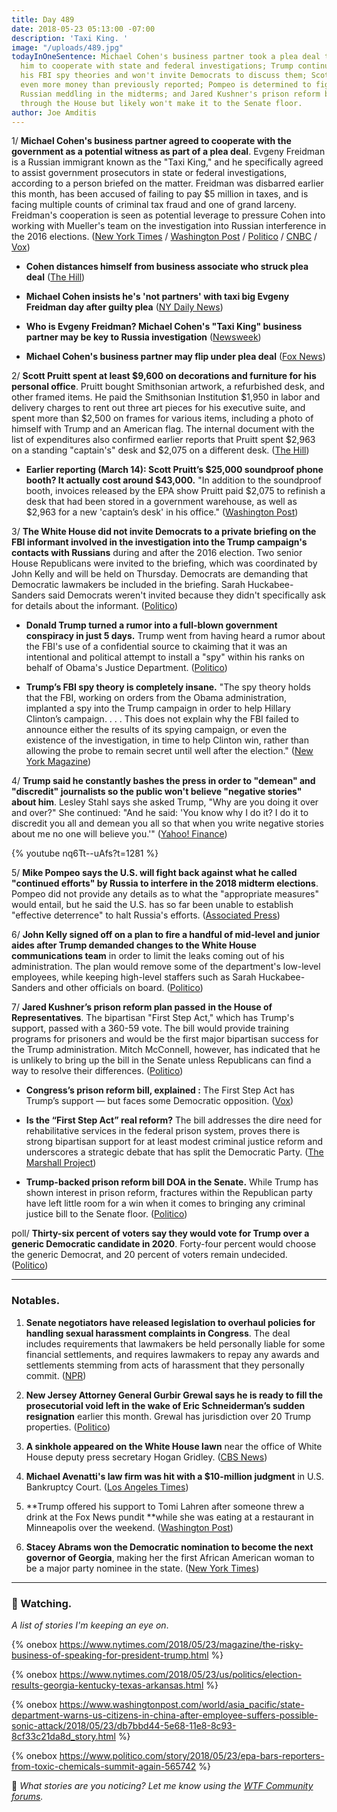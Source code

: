 ```yaml
---
title: Day 489
date: 2018-05-23 05:13:00 -07:00
description: 'Taxi King. '
image: "/uploads/489.jpg"
todayInOneSentence: Michael Cohen's business partner took a plea deal that requires
  him to cooperate with state and federal investigations; Trump continues to push
  his FBI spy theories and won't invite Democrats to discuss them; Scott Pruitt spent
  even more money than previously reported; Pompeo is determined to fight against
  Russian meddling in the midterms; and Jared Kushner's prison reform bill sailed
  through the House but likely won't make it to the Senate floor.
author: Joe Amditis
---
```


1/ **Michael Cohen's business partner agreed to cooperate with the government as a potential witness as part of a plea deal**. Evgeny Freidman is a Russian immigrant known as the "Taxi King," and he specifically agreed to assist government prosecutors in state or federal investigations, according to a person briefed on the matter. Freidman was disbarred earlier this month, has been accused of failing to pay $5 million in taxes, and is facing multiple counts of criminal tax fraud and one of grand larceny. Freidman's cooperation is seen as potential leverage to pressure Cohen into working with Mueller's team on the investigation into Russian interference in the 2016 elections. ([New York Times](https://www.nytimes.com/2018/05/22/nyregion/michael-cohen-trump-taxi-cooperation.html) / [Washington Post](https://www.washingtonpost.com/news/the-fix/wp/2018/05/22/a-big-shoe-drops-in-the-mueller-probe-as-the-taxi-king-flips/?noredirect=on) / [Politico](https://www.politico.com/story/2018/05/23/evgeny-freidman-cohen-partner-pleads-guilty-603435) / [CNBC](https://www.cnbc.com/2018/05/22/michael-cohens-business-partner-evgeny-freidman-agrees-to-cooperate-as-part-of-plea-deal-nyt.html) / [Vox](https://www.vox.com/2018/5/22/17382138/michael-cohen-evgeny-freidman-taxi-king))

* **Cohen distances himself from business associate who struck plea deal** ([The Hill](http://thehill.com/blogs/blog-briefing-room/388958-cohen-distances-himself-from-business-associate-who-struck-plea-deal))

* **Michael Cohen insists he's 'not partners' with taxi big Evgeny Freidman day after guilty plea** ([NY Daily News](http://www.nydailynews.com/news/politics/michael-cohen-not-connected-taxi-big-evgeny-freidman-article-1.4005203))

* **Who is Evgeny Freidman? Michael Cohen's "Taxi King" business partner may be key to Russia investigation** ([Newsweek](http://www.newsweek.com/michael-cohen-evgeny-freidman-russia-investigation-trump-mueller-939851))

* **Michael Cohen's business partner may flip under plea deal** ([Fox News](http://www.foxnews.com/politics/2018/05/23/michael-cohens-business-partner-may-flip-under-plea-deal.html))

2/ **Scott Pruitt spent at least $9,600 on decorations and furniture for his personal office**. Pruitt bought Smithsonian artwork, a refurbished desk, and other framed items. He paid the Smithsonian Institution $1,950 in labor and delivery charges to rent out three art pieces for his executive suite, and spent more than $2,500 on frames for various items, including a photo of himself with Trump and an American flag. The internal document with the list of expenditures also confirmed earlier reports that Pruitt spent $2,963 on a standing "captain's" desk and $2,075 on a different desk. ([The Hill](http://thehill.com/policy/energy-environment/388895-pruitt-spent-at-least-9600-on-office-decor-restored-desks-email))

* **Earlier reporting (March 14): Scott Pruitt’s $25,000 soundproof phone booth? It actually cost around $43,000.** "In addition to the soundproof booth, invoices released by the EPA show Pruitt paid $2,075 to refinish a desk that had been stored in a government warehouse, as well as $2,963 for a new 'captain’s desk' in his office." ([Washington Post](https://www.washingtonpost.com/news/energy-environment/wp/2018/03/14/scott-pruitts-25000-soundproof-phone-booth-it-actually-cost-more-like-43000/?utm_term=.2ed8399c4d9a))

3/ **The White House did not invite Democrats to a private briefing on the FBI informant involved in the investigation into the Trump campaign's contacts with Russians** during and after the 2016 election. Two senior House Republicans were invited to the briefing, which was coordinated by John Kelly and will be held on Thursday. Democrats are demanding that Democratic lawmakers be included in the briefing. Sarah Huckabee-Sanders said Democrats weren't invited because they didn't specifically ask for details about the informant. ([Politico](https://www.politico.com/story/2018/05/22/fbi-informant-meeting-doj-gop-democrats-white-house-603275))

* **Donald Trump turned a rumor into a full-blown government conspiracy in just 5 days.** Trump went from having heard a rumor about the FBI's use of a confidential source to ckaiming that it was an intentional and political attempt to install a "spy" within his ranks on behalf of Obama's Justice Department. ([Politico](https://www.cnn.com/2018/05/23/politics/donald-trump-spygate/index.html))

* **Trump’s FBI spy theory is completely insane.** "The spy theory holds that the FBI, working on orders from the Obama administration, implanted a spy into the Trump campaign in order to help Hillary Clinton’s campaign. . . . This does not explain why the FBI failed to announce either the results of its spying campaign, or even the existence of the investigation, in time to help Clinton win, rather than allowing the probe to remain secret until well after the election." ([New York Magazine](http://nymag.com/daily/intelligencer/2018/05/trumps-fbi-russia-scandal-spy-theory-mueller-insane.html))

4/ **Trump said he constantly bashes the press  in order to "demean" and "discredit" journalists so the public won't believe "negative stories" about him**. Lesley Stahl says she asked Trump, "Why are you doing it over and over?" She continued: "And he said: 'You know why I do it? I do it to discredit you all and demean you all so that when you write negative stories about me no one will believe you.'" ([Yahoo! Finance](https://uk.finance.yahoo.com/news/trump-told-lesley-stahl-bashes-200400865.html?soc_src=social-sh&soc_trk=tw))

{% youtube nq6Tt--uAfs?t=1281 %}

5/ **Mike Pompeo says the U.S. will fight back against what he called "continued efforts" by Russia to interfere in the 2018 midterm elections**. Pompeo did not provide any details as to what the "appropriate measures" would entail, but he said the U.S. has so far been unable to establish "effective deterrence" to halt Russia's efforts. ([Associated Press](https://apnews.com/8e511489492b4e0f8b8918c7354d26e4))

6/ **John Kelly signed off on a plan to fire a handful of mid-level and junior aides after Trump demanded changes to the White House communications team** in order to limit the leaks coming out of his administration. The plan would remove some of the department's low-level employees, while keeping high-level staffers such as Sarah Huckabee-Sanders and other officials on board. ([Politico](https://www.politico.com/story/2018/05/22/trump-communications-team-changes-603417))

7/ **Jared Kushner’s prison reform plan passed** **in the House of Representatives**. The bipartisan "First Step Act," which has Trump's support, passed with a 360-59 vote. The bill would provide training programs for prisoners and would be the first major bipartisan success for the Trump administration. Mitch McConnell, however, has indicated that he is unlikely to bring up the bill in the Senate unless Republicans can find a way to resolve their differences. ([Politico](https://www.politico.com/story/2018/05/22/house-easily-passes-prison-reform-bill-backed-by-white-house-603333))

* **Congress’s prison reform bill, explained
  \:** The First Step Act has Trump’s support — but faces some Democratic opposition. ([Vox](https://www.vox.com/policy-and-politics/2018/5/22/17377324/first-step-act-prison-reform-congress))

* **Is the “First Step Act” real reform?** The bill addresses the dire need for rehabilitative services in the federal prison system, proves there is strong bipartisan support for at least modest criminal justice reform and underscores a strategic debate that has split the Democratic Party. ([The Marshall Project](https://www.themarshallproject.org/2018/05/22/is-the-first-step-act-real-reform))

* **Trump-backed prison reform bill DOA in the Senate.** While Trump has shown interest in prison reform, fractures within the Republican party have left little room for a win when it comes to bringing any criminal justice bill to the Senate floor. ([Politico](https://www.politico.com/story/2018/05/21/trump-prison-reform-senate-601983))

poll/ **Thirty-six percent of voters say they would vote for Trump over a generic Democratic candidate in 2020**. Forty-four percent would choose the generic Democrat, and 20 percent of voters remain undecided. ([Politico](https://www.politico.com/story/2018/05/23/trump-democrats-2020-election-603421))

---

### Notables.

1. **Senate negotiators have released legislation to overhaul policies for handling sexual harassment complaints in Congress**. The deal includes requirements that lawmakers be held personally liable for some financial settlements, and requires lawmakers to repay any awards and settlements stemming from acts of harassment that they personally commit. ([NPR](https://www.npr.org/2018/05/22/613422280/senators-reach-tentative-deal-on-sexual-harassment-legislation))

2. **New Jersey Attorney General Gurbir Grewal says he is ready to  fill the prosecutorial void left in the wake of Eric Schneiderman’s sudden resignation** earlier this month. Grewal has jurisdiction over 20 Trump properties. ([Politico](https://www.politico.com/story/2018/05/23/new-jersey-attorney-general-trump-603284))

3. **A sinkhole appeared on the White House lawn** near the office of White House deputy press secretary Hogan Gridley. ([CBS News](https://www.cbsnews.com/news/sinkhole-appears-on-white-house-lawn/))

4. **Michael Avenatti's law firm was hit with a $10-million judgment** in U.S. Bankruptcy Court. ([Los Angeles Times](http://www.latimes.com/politics/la-na-pol-avenatti-bankruptcy-20180522-story.html))

5. \*\*Trump offered his support to Tomi Lahren after someone threw a drink at the Fox News pundit \*\*while she was eating at a restaurant in Minneapolis over the weekend. ([Washington Post](https://www.washingtonpost.com/politics/trump-takes-to-twitter-to-support-fox-news-pundit-who-had-a-drink-thrown-at-her/2018/05/23/e6c0b856-5e7e-11e8-9ee3-49d6d4814c4c_story.html))

6. **Stacey Abrams won the Democratic nomination to become the next governor of Georgia**, making her the first African American woman to be a major party nominee in the state. ([New York Times](https://www.nytimes.com/2018/05/22/us/politics/georgia-primary-abrams-results.html))

---

### 👀 Watching.

*A list of stories I'm keeping an eye on*.

{% onebox https://www.nytimes.com/2018/05/23/magazine/the-risky-business-of-speaking-for-president-trump.html %}

{% onebox  https://www.nytimes.com/2018/05/23/us/politics/election-results-georgia-kentucky-texas-arkansas.html %}

{% onebox https://www.washingtonpost.com/world/asia_pacific/state-department-warns-us-citizens-in-china-after-employee-suffers-possible-sonic-attack/2018/05/23/db7bbd44-5e68-11e8-8c93-8cf33c21da8d_story.html %}

{% onebox https://www.politico.com/story/2018/05/23/epa-bars-reporters-from-toxic-chemicals-summit-again-565742 %}

💬 *What stories are you noticing? Let me know using the [WTF Community forums](https://talk.whatthefuckjusthappenedtoday.com/).*